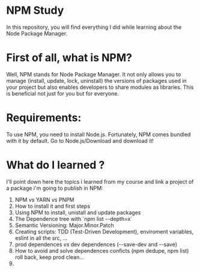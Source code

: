 # NPM Study
In this repository, you will find everything I did while learning about the Node Package Manager.

# First of all, what is NPM?
Well, NPM stands for Node Package Manager. It not only allows you to manage (install, update, lock, uninstall) the versions of packages used in your project but also enables developers to share modules as libraries. This is beneficial not just for you but for everyone.

# Requirements:
To use NPM, you need to install Node.js. Fortunately, NPM comes bundled with it by default.
Go to Node.js/Download and download it!

# What do I learned ?

I'll point down here the topics i learned from my course and link a project of a package i'm going to publish in NPM:

<ol>
    <li> NPM <i>vs</i> YARN <i>vs</i> PNPM</li>
    <li>How to install it and first steps</li>
    <li>Using NPM to install, unistall and update packages</li>
    <li>The Dependence tree with `npm list --depth=x`</li>
    <li>Semantic Versioning: Major.Minor.Patch</li>
    <li>Creating scripts: TDD (Test-Driven Development), enviroment variables, eslint in all the src, ...</li>
    <li>prod dependences <i>vs</i> dev dependences (--save-dev and --save)</li>
    <li>How to avoid and solve dependences conficts (npm dedupe, npm list) roll back, keep prod clean...</li>
    <li></li>
    
</ol>